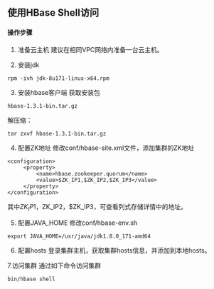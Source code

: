 ## 使用HBase Shell访问

#### 操作步骤
1. 准备云主机
建议在相同VPC网络内准备一台云主机。

2. 安装jdk
```
rpm -ivh jdk-8u171-linux-x64.rpm
```

3. 安装hbase客户端
获取安装包 
```
hbase-1.3.1-bin.tar.gz
```
解压缩：
```
tar zxvf hbase-1.3.1-bin.tar.gz
```

4. 配置ZK地址
修改conf/hbase-site.xml文件，添加集群的ZK地址
```
<configuration>
     <property>
         <name>hbase.zookeeper.quorum</name>
         <value>$ZK_IP1,$ZK_IP2,$ZK_IP3</value>
     </property>
</configuration>
```
其中$ZK_IP1，$ZK_IP2，$ZK_IP3，可查看列式存储详情中的地址。

5. 配置JAVA_HOME 
修改conf/hbase-env.sh
```
export JAVA_HOME=/usr/java/jdk1.8.0_171-amd64
```

6. 配置hosts
登录集群主机，获取集群hosts信息，并添加到本地hosts。

7.访问集群
通过如下命令访问集群
```
bin/hbase shell
```
